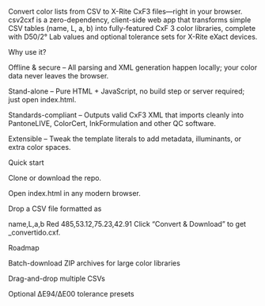 Convert color lists from CSV to X-Rite CxF3 files—right in your browser.
csv2cxf is a zero-dependency, client-side web app that transforms simple CSV tables (name, L, a, b) into fully-featured CxF 3 color libraries, complete with D50/2° Lab values and optional tolerance sets for X-Rite eXact devices.

Why use it?

Offline & secure – All parsing and XML generation happen locally; your color data never leaves the browser.

Stand-alone – Pure HTML + JavaScript, no build step or server required; just open index.html.

Standards-compliant – Outputs valid CxF3 XML that imports cleanly into PantoneLIVE, ColorCert, InkFormulation and other QC software.

Extensible – Tweak the template literals to add metadata, illuminants, or extra color spaces.

Quick start

Clone or download the repo.

Open index.html in any modern browser.

Drop a CSV file formatted as

name,L,a,b
Red 485,53.12,75.23,42.91
Click “Convert & Download” to get <your-file>_convertido.cxf.

Roadmap

Batch-download ZIP archives for large color libraries

Drag-and-drop multiple CSVs

Optional ΔE94/ΔE00 tolerance presets
